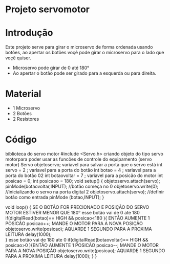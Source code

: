 # Projeto servomotor

# Introdução
Este projeto serve para girar o microservo de forma ordenada usando botões, ao apertar os botões 
voçê pode girar o microservo para o lado que voçê quiser.
- Microservo pode girar de 0  até 180°
- Ao apertar o botão pode ser girado para a esquerda ou para direita.

 # Material

 - 1 Microservo
 - 2 Botões
 - 2 Resistores

  # Código

biblioteca do servo motor
#include <Servo.h>
criando objeto do tipo servo motorpara poder usar as
funcões de controle do equipamento (servo motor)
Servo objetoservo;
variavel para salvar a porta que o servo está
int servo = 2 ;
variavel para a porta do botão
int botao = 4 ;
variavel para a porta do botão 02
int botaovoltar = 7 ;
variavel para a posicão do motor
int posicao = 0;
int posicaoo = 180;
void setup()
{
  objetoservo.attach(servo);
  pinMode(botaovoltar,INPUT);
  //botão começa no 0
  objetoservo.write(0);
  //inicializando o servo na porta digital 2
  objetoservo.attach(servo);
  //definir botão como entrada
  pinMode (botao,INPUT);
}

void loop()
{
  SE O BOTÃO FOR PRECIONADO E POSIÇÃO DO SERVO MOTOR ESTIVER
  MENOR QUE 180°
  esse botão vai de 0 ate 180
  if(digitalRead(botao)== HIGH && posicao<180 ){
  ENTÃO AUMENTE 1 POSICÃO
  posicao++;
  MANDE O MOTOR PARA A NOVA POSIÇÃO
    objetoservo.write(posicao);
    AQUARDE 1 SEGUNDO PARA A PROXIMA LEITURA
    delay(1000);   
  }
  esse botão vai de 180 ate 0
     if(digitalRead(botaovoltar)== HIGH && posicao>0 ){ENTÃO AUMENTE 1 POSICÃO
  posicao--;
  MANDE O MOTOR PARA A NOVA POSIÇÃO
    objetoservo.write(posicao);
   AQUARDE 1 SEGUNDO PARA A PROXIMA LEITURA
    delay(1000);
     }
  }
  
  
